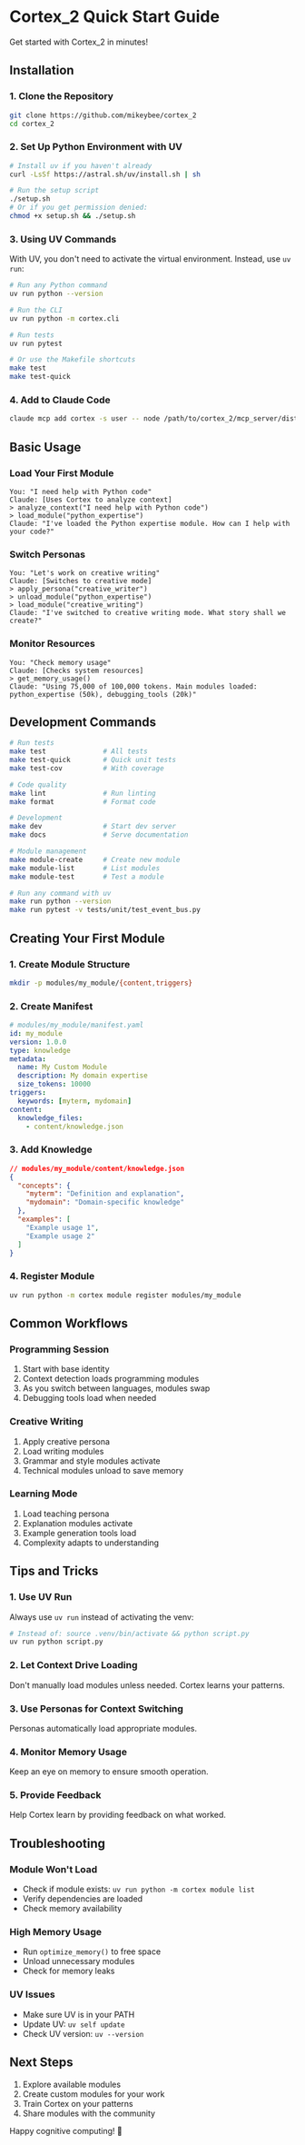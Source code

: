 # Cortex_2 Quick Start Guide

Get started with Cortex_2 in minutes!

## Installation

### 1. Clone the Repository
```bash
git clone https://github.com/mikeybee/cortex_2
cd cortex_2
```

### 2. Set Up Python Environment with UV
```bash
# Install uv if you haven't already
curl -LsSf https://astral.sh/uv/install.sh | sh

# Run the setup script
./setup.sh
# Or if you get permission denied:
chmod +x setup.sh && ./setup.sh
```

### 3. Using UV Commands

With UV, you don't need to activate the virtual environment. Instead, use `uv run`:

```bash
# Run any Python command
uv run python --version

# Run the CLI
uv run python -m cortex.cli

# Run tests
uv run pytest

# Or use the Makefile shortcuts
make test
make test-quick
```

### 4. Add to Claude Code
```bash
claude mcp add cortex -s user -- node /path/to/cortex_2/mcp_server/dist/index.js
```

## Basic Usage

### Load Your First Module
```
You: "I need help with Python code"
Claude: [Uses Cortex to analyze context]
> analyze_context("I need help with Python code")
> load_module("python_expertise")
Claude: "I've loaded the Python expertise module. How can I help with your code?"
```

### Switch Personas
```
You: "Let's work on creative writing"
Claude: [Switches to creative mode]
> apply_persona("creative_writer")
> unload_module("python_expertise")
> load_module("creative_writing")
Claude: "I've switched to creative writing mode. What story shall we create?"
```

### Monitor Resources
```
You: "Check memory usage"
Claude: [Checks system resources]
> get_memory_usage()
Claude: "Using 75,000 of 100,000 tokens. Main modules loaded: python_expertise (50k), debugging_tools (20k)"
```

## Development Commands

```bash
# Run tests
make test              # All tests
make test-quick        # Quick unit tests
make test-cov          # With coverage

# Code quality
make lint              # Run linting
make format            # Format code

# Development
make dev               # Start dev server
make docs              # Serve documentation

# Module management
make module-create     # Create new module
make module-list       # List modules
make module-test       # Test a module

# Run any command with uv
make run python --version
make run pytest -v tests/unit/test_event_bus.py
```

## Creating Your First Module

### 1. Create Module Structure
```bash
mkdir -p modules/my_module/{content,triggers}
```

### 2. Create Manifest
```yaml
# modules/my_module/manifest.yaml
id: my_module
version: 1.0.0
type: knowledge
metadata:
  name: My Custom Module
  description: My domain expertise
  size_tokens: 10000
triggers:
  keywords: [myterm, mydomain]
content:
  knowledge_files:
    - content/knowledge.json
```

### 3. Add Knowledge
```json
// modules/my_module/content/knowledge.json
{
  "concepts": {
    "myterm": "Definition and explanation",
    "mydomain": "Domain-specific knowledge"
  },
  "examples": [
    "Example usage 1",
    "Example usage 2"
  ]
}
```

### 4. Register Module
```bash
uv run python -m cortex module register modules/my_module
```

## Common Workflows

### Programming Session
1. Start with base identity
2. Context detection loads programming modules
3. As you switch between languages, modules swap
4. Debugging tools load when needed

### Creative Writing
1. Apply creative persona
2. Load writing modules
3. Grammar and style modules activate
4. Technical modules unload to save memory

### Learning Mode
1. Load teaching persona
2. Explanation modules activate
3. Example generation tools load
4. Complexity adapts to understanding

## Tips and Tricks

### 1. Use UV Run
Always use `uv run` instead of activating the venv:
```bash
# Instead of: source .venv/bin/activate && python script.py
uv run python script.py
```

### 2. Let Context Drive Loading
Don't manually load modules unless needed. Cortex learns your patterns.

### 3. Use Personas for Context Switching
Personas automatically load appropriate modules.

### 4. Monitor Memory Usage
Keep an eye on memory to ensure smooth operation.

### 5. Provide Feedback
Help Cortex learn by providing feedback on what worked.

## Troubleshooting

### Module Won't Load
- Check if module exists: `uv run python -m cortex module list`
- Verify dependencies are loaded
- Check memory availability

### High Memory Usage
- Run `optimize_memory()` to free space
- Unload unnecessary modules
- Check for memory leaks

### UV Issues
- Make sure UV is in your PATH
- Update UV: `uv self update`
- Check UV version: `uv --version`

## Next Steps

1. Explore available modules
2. Create custom modules for your work
3. Train Cortex on your patterns
4. Share modules with the community

Happy cognitive computing! 🧠
